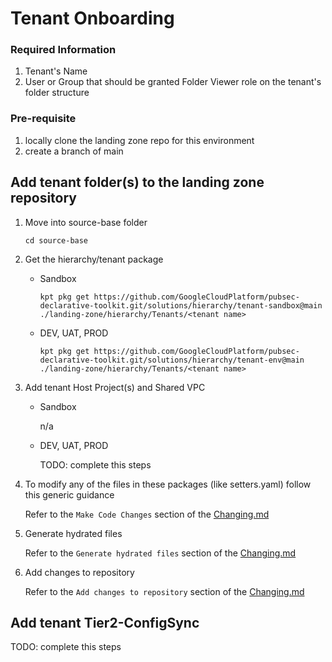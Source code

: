 # Tenant Onboarding

### Required Information
1. Tenant's Name
1. User or Group that should be granted Folder Viewer role on the tenant's folder structure

### Pre-requisite
1. locally clone the landing zone repo for this environment
1. create a branch of main

## Add tenant folder(s) to the landing zone repository

1. Move into source-base folder
    ```
    cd source-base
    ```
1. Get the hierarchy/tenant package
    - Sandbox
      ```
      kpt pkg get https://github.com/GoogleCloudPlatform/pubsec-declarative-toolkit.git/solutions/hierarchy/tenant-sandbox@main ./landing-zone/hierarchy/Tenants/<tenant name>
      ```

    - DEV, UAT, PROD
      ```
      kpt pkg get https://github.com/GoogleCloudPlatform/pubsec-declarative-toolkit.git/solutions/hierarchy/tenant-env@main ./landing-zone/hierarchy/Tenants/<tenant name>
      ```

1. Add tenant Host Project(s) and Shared VPC
    - Sandbox
      
      n/a

    - DEV, UAT, PROD

       TODO: complete this steps

1. To modify any of the files in these packages (like setters.yaml) follow this generic guidance
  
    Refer to the `Make Code Changes` section of the [Changing.md](../Landing%20Zone%20Operations/Changing.md#Make%20code%20changes)

1. Generate hydrated files

    Refer to the `Generate hydrated files` section of the [Changing.md](../Landing%20Zone%20Operations/Changing.md#Generate%20hydrated%20files)

1. Add changes to repository
    
    Refer to the `Add changes to repository` section of the [Changing.md](../Landing%20Zone%20Operations/Changing.md#Add%20changes%20to%20repository)


## Add tenant Tier2-ConfigSync
TODO: complete this steps

